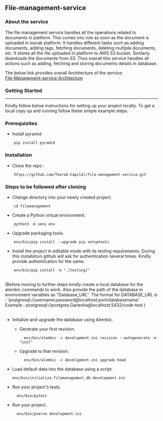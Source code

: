 ## File-management-service

### About the service

The file management service handles all the operations related to documents in platform. This comes into role as soon as the document is uploaded in toorak platform. It handles different tasks such as adding documents, adding tags, fetching documents, deleting multiple documents, etc. It stores all the file uploaded in platform to AWS S3 bucket. Similarly downloads the documents from S3. Thus overall this service handles all actions such as adding, fetching and storing documents details in database.

The below link provides overall Architecture of the service: <br />
[File-Management-service Architecture](https://toorakcapital.atlassian.net/wiki/spaces/PA/pages/234291362/Document+Domain)


### Getting Started
---------------
Kindly follow below instructions for setting up your project locally. To get a local copy up and running follow these simple example steps.

### Prerequisites

- Install pyramid
```
    pip install pyramid
```

### Installation
- Clone the repo :
```
    https://github.com/Toorak-Capital/file-management-service.git
```

### Steps to be followed after cloning

- Change directory into your newly created project.
```
    cd filemanagement
```

- Create a Python virtual environment.
```
    python3 -m venv env
```

- Upgrade packaging tools.
```
    env/bin/pip install --upgrade pip setuptools
```

- Install the project in editable mode with its testing requirements. During this installation github will ask for authentication several times. Kindly provide authentication for the same.
```
    env/bin/pip install -e ".[testing]"
```

<br />
(Before moving to further steps kindly create a local database for the alembic commands to work. Also provide the path of the database in environment variables as      "Database_URL". The format for DATABASE_URL is : 'postgresql://username:password@localhost:port/databasename'.   
 Example : postgresql://postgres:Ganesha@localhost:5432/code-test )
<br />
<br />

- Initialize and upgrade the database using Alembic.

    - Generate your first revision.
      ```
        env/bin/alembic -c development.ini revision --autogenerate -m "init"
      ```

    - Upgrade to that revision.
      ```
        env/bin/alembic -c development.ini upgrade head
      ```

- Load default data into the database using a script.
    ```
    env/bin/initialize_filemanagement_db development.ini
    ```

- Run your project's tests.
  ```
    env/bin/pytest
  ```

- Run your project.
  ```
    env/bin/pserve development.ini
  ```
